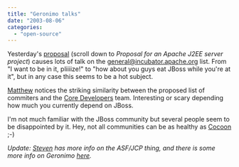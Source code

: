 ```yaml
---
title: "Geronimo talks"
date: "2003-08-06"
categories: 
  - "open-source"
---
```


Yesterday's [proposal](http://incubator.apache.org/mail/general/200308) (scroll down to _Proposal for an Apache J2EE server project_) causes lots of talk on the general@incubator.apache.org list. From "I want to be in it, pliiiize!" to "how about you guys eat JBoss while you're at it", but in any case this seems to be a hot subject.

[Matthew](http://www.silent-penguin.com/archives/001247.html) notices the striking similarity between the proposed list of commiters and the [Core Developers](http://codeconsult.ch/bertrand/archives/000070.html) team. Interesting or scary depending how much you currently depend on JBoss.

I'm not much familiar with the JBoss community but several people seem to be disappointed by it. Hey, not all communities can be as healthy as [Cocoon](http://cocoon.apache.org) ;-)

_Update: [Steven](http://blogs.cocoondev.org/stevenn/archives/001077.html) has more info on the ASF/JCP thing, and there is some more info on Geronimo [here](http://incubator.apache.org/projects/geronimo.html)._
